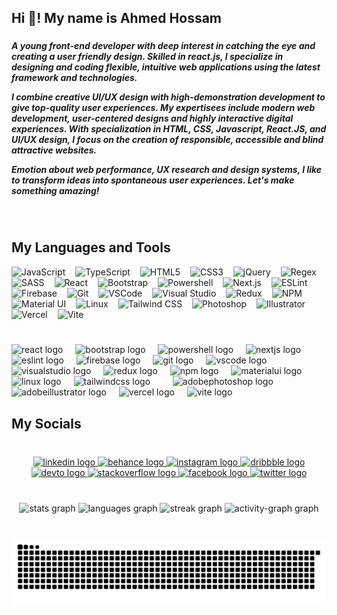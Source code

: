 <h2 align="left">Hi 👋! My name is Ahmed Hossam</h2>

###

<h5 align="left">A young front-end developer with deep interest in catching the eye and creating a user friendly design. Skilled in react.js, I specialize in designing and coding flexible, intuitive web applications using the latest framework and technologies.

I combine creative UI/UX design with high-demonstration development to give top-quality user experiences. My expertisees include modern web development, user-centered designs and highly interactive digital experiences. With specialization in HTML, CSS, Javascript, React.JS, and UI/UX design, I focus on the creation of responsible, accessible and blind attractive websites.

Emotion about web performance, UX research and design systems, I like to transform ideas into spontaneous user experiences. Let's make something amazing!</h5>

###

<br clear="both">

<h2 align="left">My Languages and Tools</h2>

<p align="left">
  <img src="https://cdn.jsdelivr.net/gh/devicons/devicon/icons/javascript/javascript-plain.svg" height="30" alt="JavaScript" style="margin-right:12px;" />
  <img src="https://cdn.jsdelivr.net/gh/devicons/devicon/icons/typescript/typescript-plain.svg" height="30" alt="TypeScript" style="margin-right:12px;" />
  <img src="https://cdn.jsdelivr.net/gh/devicons/devicon/icons/html5/html5-plain.svg" height="30" alt="HTML5" style="margin-right:12px;" />
  <img src="https://cdn.jsdelivr.net/gh/devicons/devicon/icons/css3/css3-plain.svg" height="30" alt="CSS3" style="margin-right:12px;" />
  <img src="https://cdn.jsdelivr.net/gh/devicons/devicon/icons/jquery/jquery-plain.svg" height="30" alt="jQuery" style="margin-right:12px;" />
  <img src="https://skillicons.dev/icons?i=regex" height="30" alt="Regex" style="margin-right:12px;" />
  <img src="https://cdn.jsdelivr.net/gh/devicons/devicon/icons/sass/sass-original.svg" height="30" alt="SASS" style="margin-right:12px;" />
  <img src="https://cdn.jsdelivr.net/gh/devicons/devicon/icons/react/react-original.svg" height="30" alt="React" style="margin-right:12px;" />
  <img src="https://cdn.jsdelivr.net/gh/devicons/devicon/icons/bootstrap/bootstrap-original.svg" height="30" alt="Bootstrap" style="margin-right:12px;" />
  <img src="https://skillicons.dev/icons?i=powershell" height="30" alt="Powershell" style="margin-right:12px;" />
  <img src="https://cdn.jsdelivr.net/gh/devicons/devicon/icons/nextjs/nextjs-original.svg" height="30" alt="Next.js" style="margin-right:12px;" />
  <img src="https://cdn.jsdelivr.net/gh/devicons/devicon/icons/eslint/eslint-original.svg" height="30" alt="ESLint" style="margin-right:12px;" />
  <img src="https://cdn.jsdelivr.net/gh/devicons/devicon/icons/firebase/firebase-plain.svg" height="30" alt="Firebase" style="margin-right:12px;" />
  <img src="https://cdn.jsdelivr.net/gh/devicons/devicon/icons/git/git-original.svg" height="30" alt="Git" style="margin-right:12px;" />
  <img src="https://cdn.jsdelivr.net/gh/devicons/devicon/icons/vscode/vscode-original.svg" height="30" alt="VSCode" style="margin-right:12px;" />
  <img src="https://cdn.jsdelivr.net/gh/devicons/devicon/icons/visualstudio/visualstudio-plain.svg" height="30" alt="Visual Studio" style="margin-right:12px;" />
  <img src="https://cdn.jsdelivr.net/gh/devicons/devicon/icons/redux/redux-original.svg" height="30" alt="Redux" style="margin-right:12px;" />
  <img src="https://cdn.jsdelivr.net/gh/devicons/devicon/icons/npm/npm-original-wordmark.svg" height="30" alt="NPM" style="margin-right:12px;" />
  <img src="https://cdn.jsdelivr.net/gh/devicons/devicon/icons/materialui/materialui-original.svg" height="30" alt="Material UI" style="margin-right:12px;" />
  <img src="https://cdn.jsdelivr.net/gh/devicons/devicon/icons/linux/linux-original.svg" height="30" alt="Linux" style="margin-right:12px;" />
  <img src="https://cdn.simpleicons.org/tailwindcss/06B6D4" height="30" alt="Tailwind CSS" style="margin-right:12px;" />
  <img src="https://skillicons.dev/icons?i=ps" height="30" alt="Photoshop" style="margin-right:12px;" />
  <img src="https://skillicons.dev/icons?i=ai" height="30" alt="Illustrator" style="margin-right:12px;" />
  <img src="https://skillicons.dev/icons?i=vercel" height="30" alt="Vercel" style="margin-right:12px;" />
  <img src="https://skillicons.dev/icons?i=vite" height="30" alt="Vite" style="margin-right:12px;" />
</p>


###

<br clear="both">

<div align="left">
  <img src="https://cdn.jsdelivr.net/gh/devicons/devicon/icons/react/react-original.svg" height="25" alt="react logo"  />
  <img width="12" />
  <img src="https://cdn.jsdelivr.net/gh/devicons/devicon/icons/bootstrap/bootstrap-original.svg" height="25" alt="bootstrap logo"  />
  <img width="12" />
  <img src="https://skillicons.dev/icons?i=powershell" height="25" alt="powershell logo"  />
  <img width="12" />
  <img src="https://cdn.jsdelivr.net/gh/devicons/devicon/icons/nextjs/nextjs-original.svg" height="25" alt="nextjs logo"  />
  <img width="12" />
  <img src="https://cdn.jsdelivr.net/gh/devicons/devicon/icons/eslint/eslint-original.svg" height="25" alt="eslint logo"  />
  <img width="12" />
  <img src="https://cdn.jsdelivr.net/gh/devicons/devicon/icons/firebase/firebase-plain.svg" height="25" alt="firebase logo"  />
  <img width="12" />
  <img src="https://cdn.jsdelivr.net/gh/devicons/devicon/icons/git/git-original.svg" height="25" alt="git logo"  />
  <img width="12" />
  <img src="https://cdn.jsdelivr.net/gh/devicons/devicon/icons/vscode/vscode-original.svg" height="25" alt="vscode logo"  />
  <img width="12" />
  <img src="https://cdn.jsdelivr.net/gh/devicons/devicon/icons/visualstudio/visualstudio-plain.svg" height="25" alt="visualstudio logo"  />
  <img width="12" />
  <img src="https://cdn.jsdelivr.net/gh/devicons/devicon/icons/redux/redux-original.svg" height="25" alt="redux logo"  />
  <img width="12" />
  <img src="https://cdn.jsdelivr.net/gh/devicons/devicon/icons/npm/npm-original-wordmark.svg" height="25" alt="npm logo"  />
  <img width="12" />
  <img src="https://cdn.jsdelivr.net/gh/devicons/devicon/icons/materialui/materialui-original.svg" height="25" alt="materialui logo"  />
  <img width="12" />
  <img src="https://cdn.jsdelivr.net/gh/devicons/devicon/icons/linux/linux-original.svg" height="25" alt="linux logo"  />
  <img width="12" />
  <img src="https://cdn.simpleicons.org/tailwindcss/06B6D4" height="25" alt="tailwindcss logo"  />
  <img width="12" />
  <img width="12" />
  <img src="https://skillicons.dev/icons?i=ps" height="25" alt="adobephotoshop logo"  />
  <img width="12" />
  <img src="https://skillicons.dev/icons?i=ai" height="25" alt="adobeillustrator logo"  />
  <img width="12" />
  <img src="https://skillicons.dev/icons?i=vercel" height="25" alt="vercel logo"  />
  <img width="12" />
  <img src="https://skillicons.dev/icons?i=vite" height="25" alt="vite logo"  />
</div>

###

<h2 align="left">My Socials</h2>

###

<br clear="both">

<div align="center">
  <a href="https://www.linkedin.com/in/ahmed-hossam-81260634a/" target="_blank">
    <img src="https://raw.githubusercontent.com/maurodesouza/profile-readme-generator/master/src/assets/icons/social/linkedin/default.svg" width="32" height="20" alt="linkedin logo"  />
  </a>
  <a href="https://www.behance.net/Ahmed_Hossam16" target="_blank">
    <img src="https://raw.githubusercontent.com/maurodesouza/profile-readme-generator/master/src/assets/icons/social/behance/default.svg" width="32" height="20" alt="behance logo"  />
  </a>
  <a href="https://www.instagram.com/vhm4d/" target="_blank">
    <img src="https://raw.githubusercontent.com/maurodesouza/profile-readme-generator/master/src/assets/icons/social/instagram/default.svg" width="32" height="20" alt="instagram logo"  />
  </a>
  <a href="https://dribbble.com/Vhm4d" target="_blank">
    <img src="https://raw.githubusercontent.com/maurodesouza/profile-readme-generator/master/src/assets/icons/social/dribbble/default.svg" width="32" height="20" alt="dribbble logo"  />
  </a>
  <a href="https://dev.to/vhm4dhoss" target="_blank">
    <img src="https://raw.githubusercontent.com/maurodesouza/profile-readme-generator/master/src/assets/icons/social/devto/default.svg" width="32" height="20" alt="devto logo"  />
  </a>
  <a href="https://stackoverflow.com/users/29474184/vhmed" target="_blank">
    <img src="https://raw.githubusercontent.com/maurodesouza/profile-readme-generator/master/src/assets/icons/social/stackoverflow/default.svg" width="32" height="20" alt="stackoverflow logo"  />
  </a>
  <a href="https://www.facebook.com/vhm4dh0ss/" target="_blank">
    <img src="https://raw.githubusercontent.com/maurodesouza/profile-readme-generator/master/src/assets/icons/social/facebook/default.svg" width="32" height="20" alt="facebook logo"  />
  </a>
  <a href="https://x.com/Vhmd4d" target="_blank">
    <img src="https://raw.githubusercontent.com/maurodesouza/profile-readme-generator/master/src/assets/icons/social/twitter/default.svg" width="32" height="20" alt="twitter logo"  />
  </a>
</div>

###

<br clear="both">

<div align="center">
  <img src="https://github-readme-stats.vercel.app/api?username=Vhmed-Hossam&hide_title=false&hide_rank=false&show_icons=true&include_all_commits=true&count_private=true&disable_animations=false&theme=github_dark&locale=en&hide_border=true&order=1&custom_title=My%20Stats" height="150" alt="stats graph"  />
  <img src="https://github-readme-stats.vercel.app/api/top-langs?username=Vhmed-Hossam&locale=en&hide_title=false&layout=compact&card_width=320&langs_count=10&theme=github_dark&hide_border=true&order=2&custom_title=My%20Languages" height="150" alt="languages graph"  />
  <img src="https://streak-stats.demolab.com?user=Vhmed-Hossam&locale=en&mode=daily&theme=github_dark&hide_border=true&border_radius=10&order=3" height="150" alt="streak graph"  />
  <img src="https://github-readme-activity-graph.vercel.app/graph?username=Vhmed-Hossam&radius=16&theme=github-dark&area=true&order=5&hide_border=true" height="400" alt="activity-graph graph"  />
</div>

###

<br clear="both">

<img src="https://raw.githubusercontent.com/Vhmed-Hossam/Vhmed-Hossam/output/snake.svg" alt="Snake animation" />

###

